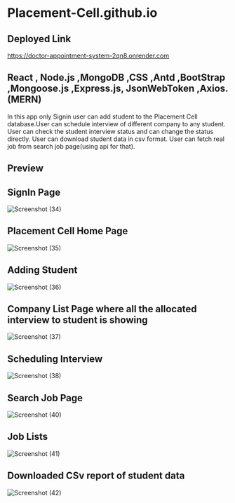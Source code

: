 # Placement-Cell.github.io

## Deployed Link 


https://doctor-appointment-system-2qn8.onrender.com


## React , Node.js ,MongoDB ,CSS ,Antd ,BootStrap ,Mongoose.js ,Express.js, JsonWebToken ,Axios.(MERN) 
                     
In this app only Signin user can add student to the Placement Cell database.User can schedule interview of different company to any student.
User can check the student interview status and can change the status directly.
User can download student data in csv format.
User can fetch real job from search job page(using api for that).


## Preview

## SignIn Page

![Screenshot (34)](https://github.com/AdarshSingh933/Placement-Cell.github.io/assets/130076154/2e5da5fd-6f3c-4202-935e-6d57188c15fa)


## Placement Cell Home Page

![Screenshot (35)](https://github.com/AdarshSingh933/Placement-Cell.github.io/assets/130076154/0ed47d1e-5060-4e7c-916d-be95881c20f1)


## Adding Student 

![Screenshot (36)](https://github.com/AdarshSingh933/Placement-Cell.github.io/assets/130076154/abd1a882-3fb6-4a84-8dc3-b582d01d9b0e)


## Company List Page where all the allocated interview to student is showing

![Screenshot (37)](https://github.com/AdarshSingh933/Placement-Cell.github.io/assets/130076154/0904b266-a128-4fed-bbe8-c46518b24643)


## Scheduling Interview 

![Screenshot (38)](https://github.com/AdarshSingh933/Placement-Cell.github.io/assets/130076154/5f429e30-322f-4fec-9799-c77bc694df0b)


## Search Job Page

![Screenshot (40)](https://github.com/AdarshSingh933/Placement-Cell.github.io/assets/130076154/cc971305-5087-4b54-97cf-0919a21b022c)


## Job Lists

![Screenshot (41)](https://github.com/AdarshSingh933/Placement-Cell.github.io/assets/130076154/2ef324ce-5b47-4221-82bc-78ba889a8a8c)


## Downloaded CSv report of student data

![Screenshot (42)](https://github.com/AdarshSingh933/Placement-Cell.github.io/assets/130076154/ac78bab2-76c2-4e3e-b7f7-4015e0f97f10)









